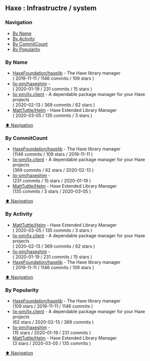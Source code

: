 ## Haxe : Infrastructre / system


### Navigation

- [By Name](#by-name)
- [By Activity](#by-activity)
- [By CommitCount](#by-commitcount)
- [By Popularity](#by-popularity)

### By Name
<!-- PROJECTS_LIST -->
- [HaxeFoundation/haxelib](https://github.com/HaxeFoundation/haxelib) - The Haxe library manager <br/> ( 2019-11-11 / 1146 commits / 109 stars )
- [lix-pm/haxeshim](https://github.com/lix-pm/haxeshim) -  <br/> ( 2020-01-19 / 231 commits / 15 stars )
- [lix-pm/lix.client](https://github.com/lix-pm/lix.client) - A dependable package manager for your Haxe projects <br/> ( 2020-02-13 / 369 commits / 62 stars )
- [MattTuttle/Helm](https://github.com/MattTuttle/Helm) - Haxe Extended Library Manager <br/> ( 2020-03-05 / 135 commits / 3 stars )
<!-- /PROJECTS_LIST -->

[⬆ Navigation](#navigation)

### By CommitCount
<!-- COMMITCOUNT_LIST -->
- [HaxeFoundation/haxelib](https://github.com/HaxeFoundation/haxelib) - The Haxe library manager <br/> (1146 commits / 109 stars / 2019-11-11 )
- [lix-pm/lix.client](https://github.com/lix-pm/lix.client) - A dependable package manager for your Haxe projects <br/> (369 commits / 62 stars / 2020-02-13 )
- [lix-pm/haxeshim](https://github.com/lix-pm/haxeshim) -  <br/> (231 commits / 15 stars / 2020-01-19 )
- [MattTuttle/Helm](https://github.com/MattTuttle/Helm) - Haxe Extended Library Manager <br/> (135 commits / 3 stars / 2020-03-05 )
<!-- /COMMITCOUNT_LIST -->
[⬆ Navigation](#navigation)

### By Activity
<!-- ACTIVITY_LIST -->
- [MattTuttle/Helm](https://github.com/MattTuttle/Helm) - Haxe Extended Library Manager <br/> ( 2020-03-05 / 135 commits / 3 stars )
- [lix-pm/lix.client](https://github.com/lix-pm/lix.client) - A dependable package manager for your Haxe projects <br/> ( 2020-02-13 / 369 commits / 62 stars )
- [lix-pm/haxeshim](https://github.com/lix-pm/haxeshim) -  <br/> ( 2020-01-19 / 231 commits / 15 stars )
- [HaxeFoundation/haxelib](https://github.com/HaxeFoundation/haxelib) - The Haxe library manager <br/> ( 2019-11-11 / 1146 commits / 109 stars )
<!-- /ACTIVITY_LIST -->

[⬆ Navigation](#navigation)

### By Popularity
<!-- POPULARITY_LIST -->
- [HaxeFoundation/haxelib](https://github.com/HaxeFoundation/haxelib) - The Haxe library manager <br/> (109 stars / 2019-11-11 / 1146 commits )
- [lix-pm/lix.client](https://github.com/lix-pm/lix.client) - A dependable package manager for your Haxe projects <br/> (62 stars / 2020-02-13 / 369 commits )
- [lix-pm/haxeshim](https://github.com/lix-pm/haxeshim) -  <br/> (15 stars / 2020-01-19 / 231 commits )
- [MattTuttle/Helm](https://github.com/MattTuttle/Helm) - Haxe Extended Library Manager <br/> (3 stars / 2020-03-05 / 135 commits )
<!-- /POPULARITY_LIST -->

[⬆ Navigation](#navigation)
